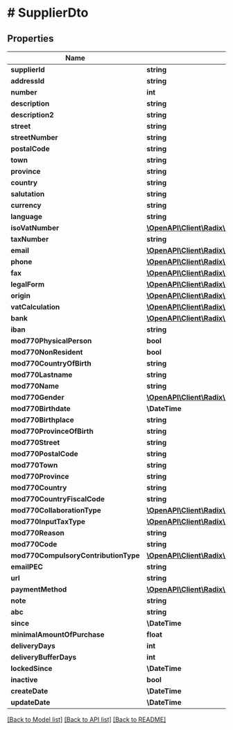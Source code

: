 # # SupplierDto

## Properties

Name | Type | Description | Notes
------------ | ------------- | ------------- | -------------
**supplierId** | **string** |  | [optional]
**addressId** | **string** |  | [optional]
**number** | **int** |  | [optional]
**description** | **string** |  | [optional]
**description2** | **string** |  | [optional]
**street** | **string** |  | [optional]
**streetNumber** | **string** |  | [optional]
**postalCode** | **string** |  | [optional]
**town** | **string** |  | [optional]
**province** | **string** |  | [optional]
**country** | **string** |  | [optional]
**salutation** | **string** |  | [optional]
**currency** | **string** |  | [optional]
**language** | **string** |  | [optional]
**isoVatNumber** | [**\OpenAPI\Client\Radix\Model\IsoVatnumber**](IsoVatnumber.md) |  | [optional]
**taxNumber** | **string** |  | [optional]
**email** | [**\OpenAPI\Client\Radix\Model\Email[]**](Email.md) |  | [optional]
**phone** | [**\OpenAPI\Client\Radix\Model\Phonenumber[]**](Phonenumber.md) |  | [optional]
**fax** | [**\OpenAPI\Client\Radix\Model\Faxnumber[]**](Faxnumber.md) |  | [optional]
**legalForm** | [**\OpenAPI\Client\Radix\Model\Legalformtype**](Legalformtype.md) |  | [optional]
**origin** | [**\OpenAPI\Client\Radix\Model\Origintype**](Origintype.md) |  | [optional]
**vatCalculation** | [**\OpenAPI\Client\Radix\Model\VatCalculationtype**](VatCalculationtype.md) |  | [optional]
**bank** | [**\OpenAPI\Client\Radix\Model\IdCodeDescription**](IdCodeDescription.md) |  | [optional]
**iban** | **string** |  | [optional]
**mod770PhysicalPerson** | **bool** |  | [optional]
**mod770NonResident** | **bool** |  | [optional]
**mod770CountryOfBirth** | **string** |  | [optional]
**mod770Lastname** | **string** |  | [optional]
**mod770Name** | **string** |  | [optional]
**mod770Gender** | [**\OpenAPI\Client\Radix\Model\Gendertype**](Gendertype.md) |  | [optional]
**mod770Birthdate** | **\DateTime** |  | [optional]
**mod770Birthplace** | **string** |  | [optional]
**mod770ProvinceOfBirth** | **string** |  | [optional]
**mod770Street** | **string** |  | [optional]
**mod770PostalCode** | **string** |  | [optional]
**mod770Town** | **string** |  | [optional]
**mod770Province** | **string** |  | [optional]
**mod770Country** | **string** |  | [optional]
**mod770CountryFiscalCode** | **string** |  | [optional]
**mod770CollaborationType** | [**\OpenAPI\Client\Radix\Model\Collaborationtype**](Collaborationtype.md) |  | [optional]
**mod770InputTaxType** | [**\OpenAPI\Client\Radix\Model\Inputtaxtype**](Inputtaxtype.md) |  | [optional]
**mod770Reason** | **string** |  | [optional]
**mod770Code** | **string** |  | [optional]
**mod770CompulsoryContributionType** | [**\OpenAPI\Client\Radix\Model\CompulsoryContributiontype**](CompulsoryContributiontype.md) |  | [optional]
**emailPEC** | **string** |  | [optional]
**url** | **string** |  | [optional]
**paymentMethod** | [**\OpenAPI\Client\Radix\Model\IdCode**](IdCode.md) |  | [optional]
**note** | **string** |  | [optional]
**abc** | **string** |  | [optional]
**since** | **\DateTime** |  | [optional]
**minimalAmountOfPurchase** | **float** |  | [optional]
**deliveryDays** | **int** |  | [optional]
**deliveryBufferDays** | **int** |  | [optional]
**lockedSince** | **\DateTime** |  | [optional]
**inactive** | **bool** |  | [optional]
**createDate** | **\DateTime** |  | [optional]
**updateDate** | **\DateTime** |  | [optional]

[[Back to Model list]](../../README.md#models) [[Back to API list]](../../README.md#endpoints) [[Back to README]](../../README.md)
